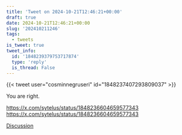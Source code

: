 ```yaml
---
title: 'Tweet on 2024-10-21T12:46:21+00:00'
draft: true
date: 2024-10-21T12:46:21+00:00
slug: '202410211246'
tags:
  - tweets
is_tweet: true
tweet_info:
  id: '1848239379753717874'
  type: 'reply'
  is_thread: False
---
```




{{< tweet user="cosminnegruseri" id="1848237407293809037" >}}

You are right.

<https://x.com/sytelus/status/1848236604659577343> <https://x.com/sytelus/status/1848236604659577343>

[Discussion](https://x.com/sytelus/status/1848239379753717874)
